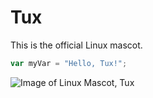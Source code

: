 # Tux

This is the official Linux mascot.

``` javascript
var myVar = "Hello, Tux!";
```

![Image of Linux Mascot, Tux](https://upload.wikimedia.org/wikipedia/commons/3/35/Tux.svg)
